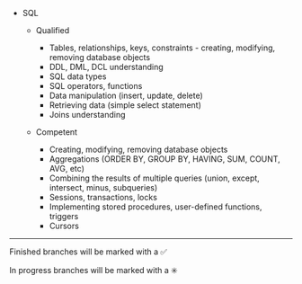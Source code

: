 

- SQL 

    - Qualified 
        - Tables, relationships, keys, constraints - creating, modifying, removing database objects
        - DDL, DML, DCL understanding
        - SQL data types 
        - SQL operators, functions
        - Data manipulation (insert, update, delete)
        - Retrieving data (simple select statement)
        - Joins understanding
		
    - Competent 
        - Creating, modifying, removing database objects
        - Aggregations (ORDER BY, GROUP BY, HAVING, SUM, COUNT, AVG, etc)
        - Combining the results of multiple queries (union, except, intersect, minus, subqueries)
        - Sessions, transactions, locks
        - Implementing stored procedures, user-defined functions, triggers
        - Cursors

------------------------------------------------------------------------
Finished branches will be marked with a :white_check_mark:

In progress branches will be marked with a :eight_spoked_asterisk:

